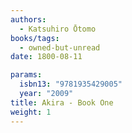 ```yaml
---
authors:
  - Katsuhiro Ōtomo
books/tags:
  - owned-but-unread
date: 1800-08-11

params:
  isbn13: "9781935429005"
  year: "2009"
title: Akira - Book One
weight: 1
---
```


<!--more-->
